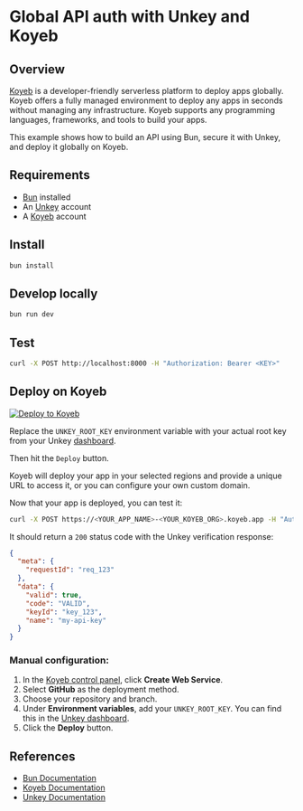 # Global API auth with Unkey and Koyeb

## Overview

[Koyeb](https://www.koyeb.com?ref=unkey) is a developer-friendly serverless platform to deploy apps globally. Koyeb offers a fully managed environment to deploy any apps in seconds without managing any infrastructure. Koyeb supports any programming languages, frameworks, and tools to build your apps.

This example shows how to build an API using Bun, secure it with Unkey, and deploy it globally on Koyeb.

## Requirements

- [Bun](https://bun.sh/) installed
- An [Unkey](https://app.unkey.com) account
- A [Koyeb](https://www.koyeb.com?ref=unkey) account

## Install

```bash
bun install
```

## Develop locally

```bash
bun run dev
```

## Test

```bash
curl -X POST http://localhost:8000 -H "Authorization: Bearer <KEY>"
```

## Deploy on Koyeb

[![Deploy to Koyeb](https://www.koyeb.com/static/images/deploy/button.svg)](https://app.koyeb.com/deploy?type=git&name=bun-unkey&service_type=web&ports=8000;http;/&env[UNKEY_ROOT_KEY]=&repository=github.com/unkeyed/unkey&branch=main&workdir=examples/bun-koyeb&builder=buildpack)

Replace the `UNKEY_ROOT_KEY` environment variable with your actual root key from your Unkey [dashboard](https://app.unkey.com).

Then hit the `Deploy` button.

Koyeb will deploy your app in your selected regions and provide a unique URL to access it, or you can configure your own custom domain.

Now that your app is deployed, you can test it:

```bash
curl -X POST https://<YOUR_APP_NAME>-<YOUR_KOYEB_ORG>.koyeb.app -H "Authorization: Bearer <UNKEY_API_KEY>"
```

It should return a `200` status code with the Unkey verification response:

```json
{
  "meta": {
    "requestId": "req_123"
  },
  "data": {
    "valid": true,
    "code": "VALID",
    "keyId": "key_123",
    "name": "my-api-key"
  }
}
```

### Manual configuration:

1. In the [Koyeb control panel](https://app.koyeb.com), click **Create Web Service**.
2. Select **GitHub** as the deployment method.
3. Choose your repository and branch.
4. Under **Environment variables**, add your `UNKEY_ROOT_KEY`. You can find this in the [Unkey dashboard](https://app.unkey.com).
5. Click the **Deploy** button.

## References

- [Bun Documentation](https://bun.sh/docs)
- [Koyeb Documentation](https://www.koyeb.com/docs)
- [Unkey Documentation](https://unkey.dev/docs/introduction)
